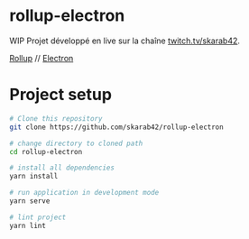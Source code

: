# rollup-electron

WIP Projet développé en live sur la chaîne [twitch.tv/skarab42](https://www.twitch.tv/skarab42).

[Rollup](https://rollupjs.org/) // [Electron](https://www.electronjs.org/)

# Project setup

```bash
# Clone this repository
git clone https://github.com/skarab42/rollup-electron

# change directory to cloned path
cd rollup-electron

# install all dependencies
yarn install

# run application in development mode
yarn serve

# lint project
yarn lint
```
